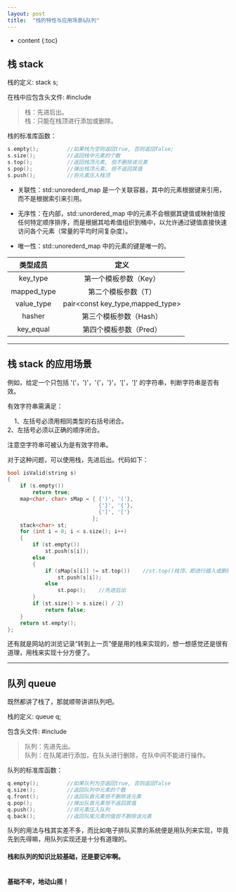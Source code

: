 ```yaml
---
layout: post
title:  "栈的特性与应用场景&队列"
---
```


* content
{:toc}

## 栈 stack

栈的定义: stack<int> s;

在栈中应包含头文件: #include<stack> 

> 栈：先进后出。
> <br/>栈：只能在栈顶进行添加或删除。

栈的标准库函数：

``` c++
s.empty();         //如果栈为空则返回true, 否则返回false;
s.size();          //返回栈中元素的个数
s.top();           //返回栈顶元素, 但不删除该元素
s.pop();           //弹出栈顶元素, 但不返回其值
s.push();          //将元素压入栈顶
```

* 关联性：std::unorederd_map 是一个关联容器，其中的元素根据键来引用，而不是根据索引来引用。

* 无序性：在内部，std::unordered_map 中的元素不会根据其键值或映射值按任何特定顺序排序，而是根据其哈希值组织到桶中，以允许通过键值直接快速访问各个元素（常量的平均时间复杂度）。

* 唯一性：std::unorederd_map 中的元素的键是唯一的。

类型成员|定义
:--:|:--:
key_type|第一个模板参数（Key）
mapped_type|第二个模板参数（T）
value_type|pair<const key_type,mapped_type>
hasher|第三个模板参数（Hash）
key_equal|第四个模板参数（Pred）

---

## 栈 stack 的应用场景

例如，给定一个只包括 '('，')'，'{'，'}'，'['，']' 的字符串，判断字符串是否有效。

有效字符串需满足：

&nbsp;&nbsp;&nbsp;&nbsp;1、左括号必须用相同类型的右括号闭合。
&nbsp;&nbsp;&nbsp;&nbsp;<br/>2、左括号必须以正确的顺序闭合。

注意空字符串可被认为是有效字符串。

对于这种问题，可以使用栈，先进后出。代码如下：

``` c++
bool isValid(string s) 
{
    if (s.empty()) 
        return true;
    map<char, char> sMap = { {')', '('},
                             {'}', '{'},
                             {']', '['}
                           };
    stack<char> st;
    for (int i = 0; i < s.size(); i++) 
    {
        if (st.empty()) 
            st.push(s[i]);
        else 
        {
            if (sMap[s[i]] != st.top())    //st.top()栈顶，即进行插入或删除操作的一段
                st.push(s[i]);
            else 
                st.pop();    //先进后出
        }
        if (st.size() > s.size() / 2) 
            return false;
    }
    return st.empty();
};
```

还有就是网站的浏览记录“转到上一页”便是用的栈来实现的，想一想感觉还是很有道理，用栈来实现十分方便了。

---

## 队列 queue

既然都讲了栈了，那就顺带讲讲队列吧。

栈的定义: queue<int> q;

包含头文件: #include<queue>

> 队列：先进先出。
> <br/>队列：在队尾进行添加，在队头进行删除，在队中间不能进行操作。

队列的标准库函数：

``` c++
q.empty();         //如果队列为空返回true, 否则返回false     
q.size();          //返回队列中元素的个数
q.front();         //返回队首元素但不删除该元素
q.pop();           //弹出队首元素但不返回其值
q.push();          //将元素压入队列
q.back();          //返回队尾元素的值但不删除该元素
```

队列的用法与栈其实差不多，而比如电子排队买票的系统便是用队列来实现，毕竟先到先得嘛，用队列实现还是十分有道理的。

#### 栈和队列的知识比较基础，还是要记牢啊。
#### <br/>基础不牢，地动山摇！
